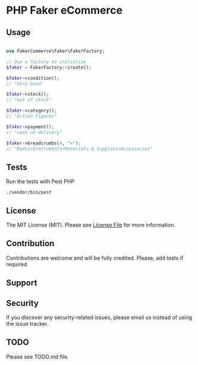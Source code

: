 # PHP Faker eCommerce

## Usage

```php

use FakerCommerce\Faker\FakerFactory;

// Use a factory to initialize
$faker = FakerFactory::create();

$faker->condition();
// "Very Good"

$faker->stock();
// "out of stock"

$faker->category();
// "Action Figures"

$faker->payment();
// "cash on delivery"

$faker->breadcrumbs(4, ">");
// "Radio>Instruments>Materials & Supplies>Accessories"

```

## Tests

Run the tests with Pest PHP

```shell
./vendor/bin/pest
```

## License

The MIT License (MIT). Please see [License File](LICENSE.md) for more information.

## Contribution

Contributions are welcome and will be fully credited. Please, add tests if required.

## Support

## Security

If you discover any security-related issues, please email us instead of using the issue tracker.

## TODO

Please see TODO.md file.
